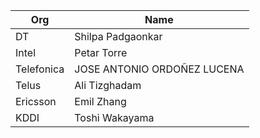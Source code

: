 | Org                    | Name                                                |
| -----------------------| ----------------------------------------------------|
| DT | Shilpa Padgaonkar |
| Intel | Petar Torre |
| Telefonica | JOSE ANTONIO ORDOÑEZ LUCENA |
| Telus | Ali Tizghadam |
| Ericsson | Emil Zhang |
| KDDI | Toshi Wakayama |
